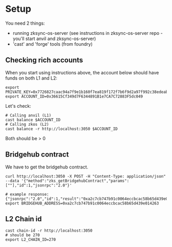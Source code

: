 # Setup

You need 2 things:

* running zksync-os-server (see instructions in zksync-os-server repo - you'll start anvil and zksync-os-server)
* 'cast' and 'forge' tools (from foundry)

## Checking rich accounts

When you start using instructions above, the account below should have funds on both L1 and L2:

```shell
export PRIVATE_KEY=0x7726827caac94a7f9e1b160f7ea819f172f7b6f9d2a97f992c38edeab82d4110
export ACCOUNT_ID=0x36615Cf349d7F6344891B1e7CA7C72883F5dc049
```

Let's check:

```shell
# Calling anvil (L1)
cast balance $ACCOUNT_ID
# Calling zkos (L2)
cast balance -r http://localhost:3050 $ACCOUNT_ID
```

Both should be > 0

## Bridgehub contract

We have to get the bridgehub contract.

```shell
curl http://localhost:3050 -X POST -H "Content-Type: application/json" --data '{"method":"zks_getBridgehubContract","params":[""],"id":1,"jsonrpc":"2.0"}'

# example response: {"jsonrpc":"2.0","id":1,"result":"0xa2c7cb747b91c0064eccbcac58b65d439e014263"}%
export BRIDGEHUB_ADDRESS=0xa2c7cb747b91c0064eccbcac58b65d439e014263
```

## L2 Chain id

```shell
cast chain-id -r http://localhost:3050
# should be 270
export L2_CHAIN_ID=270
```
